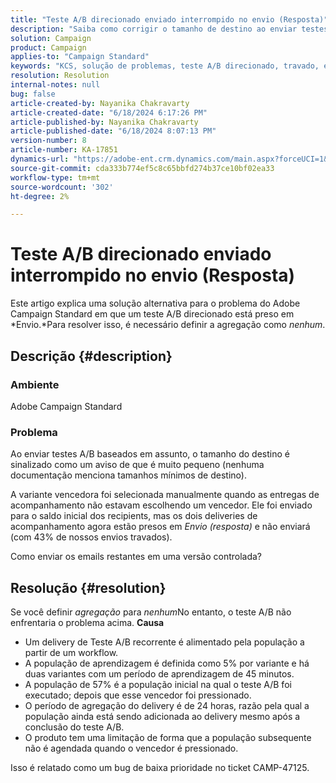 ```yaml
---
title: "Teste A/B direcionado enviado interrompido no envio (Resposta)"
description: "Saiba como corrigir o tamanho de destino ao enviar testes A/B baseados em assunto que ficam travados no envio. Defina a agregação como nenhum."
solution: Campaign
product: Campaign
applies-to: "Campaign Standard"
keywords: "KCS, solução de problemas, teste A/B direcionado, travado, envio, resposta, Adobe Campaign Standard, ACS"
resolution: Resolution
internal-notes: null
bug: false
article-created-by: Nayanika Chakravarty
article-created-date: "6/18/2024 6:17:26 PM"
article-published-by: Nayanika Chakravarty
article-published-date: "6/18/2024 8:07:13 PM"
version-number: 8
article-number: KA-17851
dynamics-url: "https://adobe-ent.crm.dynamics.com/main.aspx?forceUCI=1&pagetype=entityrecord&etn=knowledgearticle&id=cc826403-9f2d-ef11-840a-000d3a5b439f"
source-git-commit: cda333b774ef5c8c65bbfd274b37ce10bf02ea33
workflow-type: tm+mt
source-wordcount: '302'
ht-degree: 2%

---
```


# Teste A/B direcionado enviado interrompido no envio (Resposta)


Este artigo explica uma solução alternativa para o problema do Adobe Campaign Standard em que um teste A/B direcionado está preso em *Envio.*Para resolver isso, é necessário definir a agregação como *nenhum*.

## Descrição {#description}


### <b>Ambiente</b>

Adobe Campaign Standard

### <b>Problema</b>

Ao enviar testes A/B baseados em assunto, o tamanho do destino é sinalizado como um aviso de que é muito pequeno (nenhuma documentação menciona tamanhos mínimos de destino).

A variante vencedora foi selecionada manualmente quando as entregas de acompanhamento não estavam escolhendo um vencedor. Ele foi enviado para o saldo inicial dos recipients, mas os dois deliveries de acompanhamento agora estão presos em *Envio (resposta)* e não enviará (com 43% de nossos envios travados).

Como enviar os emails restantes em uma versão controlada?


## Resolução {#resolution}


Se você definir *agregação* para *nenhum*No entanto, o teste A/B não enfrentaria o problema acima.
<b>Causa</b>
- Um delivery de Teste A/B recorrente é alimentado pela população a partir de um workflow.
- A população de aprendizagem é definida como 5% por variante e há duas variantes com um período de aprendizagem de 45 minutos.
- A população de 57% é a população inicial na qual o teste A/B foi executado; depois que esse vencedor foi pressionado.
- O período de agregação do delivery é de 24 horas, razão pela qual a população ainda está sendo adicionada ao delivery mesmo após a conclusão do teste A/B.
- O produto tem uma limitação de forma que a população subsequente não é agendada quando o vencedor é pressionado.


Isso é relatado como um bug de baixa prioridade no ticket CAMP-47125.

